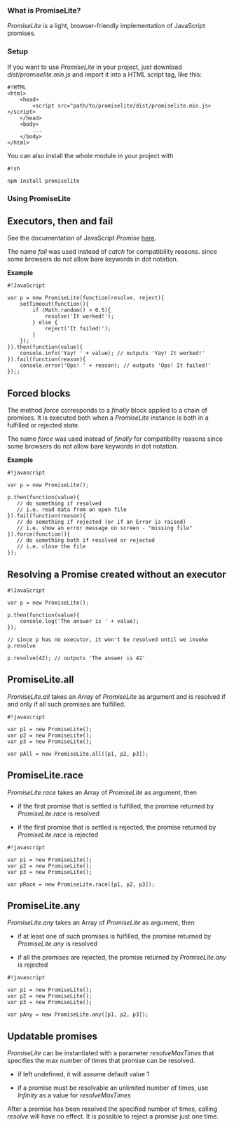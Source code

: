 ### What is PromiseLite? ###

*PromiseLite* is a light, browser-friendly implementation of JavaScript promises. 


### Setup ###

If you want to use *PromiseLite* in your project, just download *dist/promiselite.min.js* and import it into a HTML script tag, like this:

```
#!HTML
<html>
    <head>
        <script src="path/to/promiselite/dist/promiselite.min.js></script>
    </head>
    <body>
        ...
    </body>
</html>
```

You can also install the whole module in your project with   

```
#!sh

npm install promiselite
```


### Using PromiseLite ###


## Executors, then and fail

See the documentation of JavaScript *Promise* [here](https://developer.mozilla.org/en-US/docs/Web/JavaScript/Reference/Global_Objects/Promise).

The name *fail* was used instead of *catch* for compatibility reasons. since some browsers do not allow bare keywords in dot notation.

**Example**

```
#!JavaScript

var p = new PromiseLite(function(resolve, reject){
    setTimeout(function(){
        if (Math.random() > 0.5){
            resolve('It worked!');
        } else {
            reject('It failed!');
        }
    });
}).then(function(value){
    console.info('Yay! ' + value); // outputs 'Yay! It worked!'
}).fail(function(reason){
    console.error('Ops! ' + reason); // outputs 'Ops! It failed!'
});;
```

## Forced blocks

The method *force* corresponds to a *finally* block applied to a chain of promises. It is executed both when a *PromiseLite* instance is both in a fulfilled or rejected state. 

The name *force* was used instead of *finally* for compatibility reasons since some browsers do not allow bare keywords in dot notation.

**Example**

```
#!javascript

var p = new PromiseLite();

p.then(function(value){
   // do something if resolved
   // i.e. read data from an open file
}).fail(function(reason){
   // do something if rejected (or if an Error is raised)
   // i.e. show an error message on screen - "missing file"
}).force(function(){
   // do something both if resolved or rejected
   // i.e. close the file
});
```

## Resolving a Promise created without an executor


```
#!JavaScript

var p = new PromiseLite();

p.then(function(value){
    console.log('The answer is ' + value);
});

// since p has no executor, it won't be resolved until we invoke p.resolve

p.resolve(42); // outputs 'The answer is 42'

```


## PromiseLite.all 


*PromiseLite.all* takes an *Array* of *PromiseLite* as argument and is resolved if and only if all such promises are fulfilled.


```
#!javascript

var p1 = new PromiseLite();
var p2 = new PromiseLite();
var p3 = new PromiseLite();

var pAll = new PromiseLite.all([p1, p2, p3]);

```



## PromiseLite.race


*PromiseLite.race* takes an Array of *PromiseLite* as argument, then

* if the first promise that is settled is fulfilled, the promise returned by *PromiseLite.race* is resolved

* if the first promise that is settled is rejected, the promise returned by *PromiseLite.race* is rejected


```
#!javascript

var p1 = new PromiseLite();
var p2 = new PromiseLite();
var p3 = new PromiseLite();

var pRace = new PromiseLite.race([p1, p2, p3]);

```


## PromiseLite.any



*PromiseLite.any* takes an Array of *PromiseLite* as argument, then

* if at least one of such promises is fulfilled, the promise returned by *PromiseLite.any* is resolved

* if all the promises are rejected, the promise returned by *PromiseLite.any* is rejected


```
#!javascript

var p1 = new PromiseLite();
var p2 = new PromiseLite();
var p3 = new PromiseLite();

var pAny = new PromiseLite.any([p1, p2, p3]);

```

## Updatable promises


*PromiseLite* can be instantiated with a parameter *resolveMaxTimes* that specifies the max number of times that promise can be resolved.

* if left undefined, it will assume default value 1

* if a promise must be resolvable an unlimited number of times, use *Infinity* as a value for *resolveMaxTimes*

After a promise has been resolved the specified number of times, calling *resolve* will have no effect. It is possible to reject a promise just one time.
